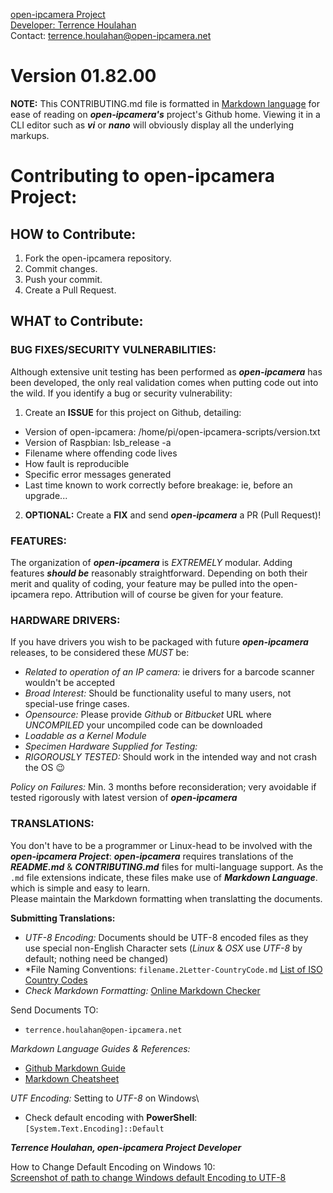 [open-ipcamera Project](https://github.com/open-ipcamera/open-ipcamera)\
[Developer: Terrence Houlahan](https://www.linkedin.com/in/terrencehoulahan/)\
Contact: terrence.houlahan@open-ipcamera.net
# Version 01.82.00


**NOTE:** This CONTRIBUTING.md file is formatted in [Markdown language](https://guides.github.com/features/mastering-markdown/) for ease of reading on _**open-ipcamera's**_ project's Github home.
Viewing it in a CLI editor such as _**vi**_ or _**nano**_ will obviously display all the underlying markups.


# Contributing to open-ipcamera Project:

## HOW to Contribute:
1. Fork the open-ipcamera repository.
2. Commit changes.
3. Push your commit.
4. Create a Pull Request.

## WHAT to Contribute:

### BUG FIXES/SECURITY VULNERABILITIES:
Although extensive unit testing has been performed as _**open-ipcamera**_ has been developed, the only real validation comes when putting code out into the wild.
If you identify a bug or security vulnerability:
1. Create an **ISSUE** for this project on Github, detailing:
- Version of open-ipcamera: 	/home/pi/open-ipcamera-scripts/version.txt
- Version of Raspbian:  		lsb\_release -a
- Filename where offending code lives
- How fault is reproducible
- Specific error messages generated
- Last time known to work correctly before breakage: ie, before an upgrade...
2. **OPTIONAL:** Create a **FIX** and send _**open-ipcamera**_ a PR (Pull Request)!


### FEATURES:
The organization of _**open-ipcamera**_ is *EXTREMELY* modular.  Adding features _**should be**_ reasonably straightforward.
Depending on both their merit and quality of coding, your feature may be pulled into the open-ipcamera repo.
Attribution will of course be given for your feature.


### HARDWARE DRIVERS:
If you have drivers you wish to be packaged with future _**open-ipcamera**_ releases, to be considered these *MUST* be:
- *Related to operation of an IP camera:* ie drivers for a barcode scanner wouldn't be accepted
- *Broad Interest:* Should be functionality useful to many users, not special-use fringe cases.
- *Opensource:* Please provide _Github_ or _Bitbucket_ URL where *UNCOMPILED* your uncompiled code can be downloaded
- *Loadable as a Kernel Module*
- *Specimen Hardware Supplied for Testing:*
- *RIGOROUSLY TESTED:*  Should work in the intended way and not crash the OS :wink:

*Policy on Failures:*  Min. 3 months before reconsideration; very avoidable if tested rigorously with latest version of _**open-ipcamera**_



### TRANSLATIONS:
You don't have to be a programmer or Linux-head to be involved with the _**open-ipcamera Project**_:
_**open-ipcamera**_ requires translations of the _**README.md**_ & _**CONTRIBUTING.md**_ files for multi-language support.
As the `.md` file extensions indicate, these files make use of _**Markdown Language**_. which is simple and easy to learn.\
Please maintain the Markdown formatting when translatting the documents.


**Submitting Translations:**
- *UTF-8 Encoding:* Documents should be UTF-8 encoded files as they use special non-English Character sets (_Linux_ & _OSX_ use *UTF-8* by default; nothing need be changed)
- *File Naming Conventions: `filename.2Letter-CountryCode.md`  [List of ISO Country Codes](https://en.wikipedia.org/wiki/List_of_ISO_3166_country_codes)
- *Check Markdown Formatting:* [Online Markdown Checker](https://dillinger.io/)

Send Documents TO:
- `terrence.houlahan@open-ipcamera.net`

*Markdown Language Guides & References:*
- [Github Markdown Guide](https://guides.github.com/features/mastering-markdown/)
- [Markdown Cheatsheet](https://github.com/adam-p/markdown-here/wiki/Markdown-Cheatsheet)

*UTF Encoding:* Setting to *UTF-8* on Windows\
- Check default encoding with **PowerShell**:  `[System.Text.Encoding]::Default`

_**Terrence Houlahan, open-ipcamera Project Developer**_

How to Change Default Encoding on Windows 10:\
[Screenshot of path to change Windows default Encoding to UTF-8](https://www.dropbox.com/sh/y61netrhtlpa5i9/AAAfobvf7PPMCUOUhH7mn-gMa?dl=0)
